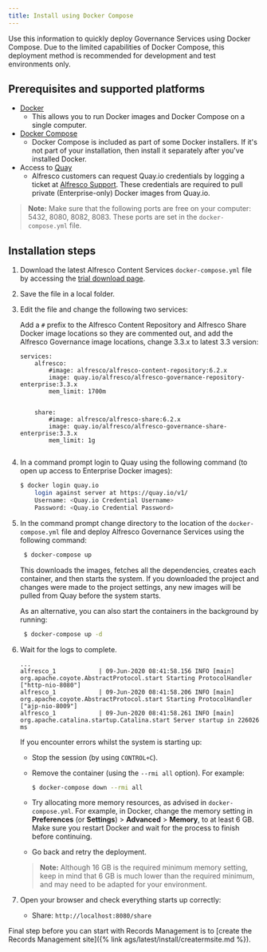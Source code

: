 ```yaml
---
title: Install using Docker Compose
---
```


Use this information to quickly deploy Governance Services using Docker Compose. 
Due to the limited capabilities of Docker Compose, this deployment method is 
recommended for development and test environments only.

## Prerequisites and supported platforms

* [Docker](https://docs.docker.com/install/)
    * This allows you to run Docker images and Docker Compose on a single computer.
* [Docker Compose](https://docs.docker.com/compose/install/)
    * Docker Compose is included as part of some Docker installers. If it's not part of your installation, then install it separately after you've installed Docker.
* Access to [Quay](http://www.quay.io)
    * Alfresco customers can request Quay.io credentials by logging a ticket at [Alfresco Support](https://support.alfresco.com/). These credentials are required to pull private (Enterprise-only) Docker images from Quay.io.

>**Note:** Make sure that the following ports are free on your computer: 5432, 8080, 8082, 8083. These ports are set in the `docker-compose.yml` file.

## Installation steps

1. Download the latest Alfresco Content Services `docker-compose.yml` file by accessing the [trial download page](https://www.alfresco.com/platform/content-services-ecm/trial/download).

2. Save the file in a local folder.

3. Edit the file and change the following two services:

    Add a `#` prefix to the Alfresco Content Repository and Alfresco Share Docker image locations so they are commented out, 
    and add the Alfresco Governance image locations, change 3.3.x to latest 3.3 version:

    ```text
    services:
        alfresco:
            #image: alfresco/alfresco-content-repository:6.2.x
            image: quay.io/alfresco/alfresco-governance-repository-enterprise:3.3.x
            mem_limit: 1700m
           
    ```

    ```text
        share:
            #image: alfresco/alfresco-share:6.2.x
            image: quay.io/alfresco/alfresco-governance-share-enterprise:3.3.x
            mem_limit: 1g
           
    ```

4. In a command prompt login to Quay using the following command (to open up access to Enterprise Docker images):

    ```bash
    $ docker login quay.io
        login against server at https://quay.io/v1/
        Username: <Quay.io Credential Username>
        Password: <Quay.io Credential Password>
    ```

5. In the command prompt change directory to the location of the `docker-compose.yml` file and deploy Alfresco Governance Services using the following command:

   ```bash
    $ docker-compose up
   ```

   This downloads the images, fetches all the dependencies, creates each container, and then starts the system. If you downloaded the project and changes were made to the project settings, any new images will be pulled from Quay before the system starts.

   As an alternative, you can also start the containers in the background by running:

   ```bash
    $ docker-compose up -d
   ```

7. Wait for the logs to complete.

    ```text
    ...
    alfresco_1            | 09-Jun-2020 08:41:58.156 INFO [main] org.apache.coyote.AbstractProtocol.start Starting ProtocolHandler ["http-nio-8080"]
    alfresco_1            | 09-Jun-2020 08:41:58.206 INFO [main] org.apache.coyote.AbstractProtocol.start Starting ProtocolHandler ["ajp-nio-8009"]
    alfresco_1            | 09-Jun-2020 08:41:58.261 INFO [main] org.apache.catalina.startup.Catalina.start Server startup in 226026 ms
    ```

    If you encounter errors whilst the system is starting up:

    * Stop the session (by using `CONTROL+C`).
    * Remove the container (using the `--rmi all` option). For example:

       ```bash
       $ docker-compose down --rmi all
       ```

    * Try allocating more memory resources, as advised in `docker-compose.yml`. For example, in Docker, change the memory setting in **Preferences** (or **Settings**) > **Advanced** > **Memory**, to at least 6 GB. Make sure you restart Docker and wait for the process to finish before continuing.
    * Go back and retry the deployment.
    
    >**Note:** Although 16 GB is the required minimum memory setting, keep in mind that 6 GB is much lower than the required minimum, and may need to be adapted for your environment.

8. Open your browser and check everything starts up correctly:

    * Share: `http://localhost:8080/share`

Final step before you can start with Records Management is to [create the Records Management site]({% link ags/latest/install/creatermsite.md %}).